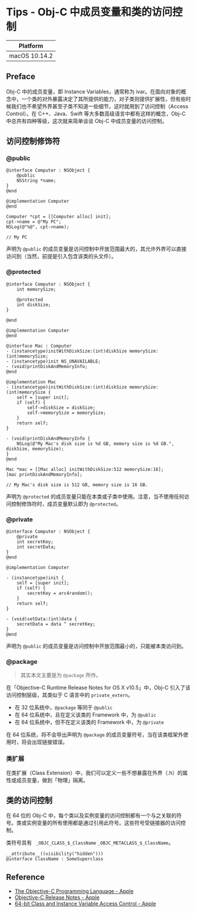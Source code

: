 # Tips - Obj-C 中成员变量和类的访问控制

| Platform |
|:-----:|
| macOS 10.14.2 |

## Preface

Obj-C 中的成员变量，即 Instance Variables，通常称为 ivar。在面向对象的概念中，一个类的对外暴露决定了其所提供的能力，对子类则提供扩展性，但有些时候我们也不希望外界甚至子类不知道一些细节，这时就用到了访问控制（Access Control）。在 C++、Java、Swift 等大多数高级语言中都有这样的概念，Obj-C 中总共有四种等级，这次就来简单谈谈 Obj-C 中成员变量的访问控制。

## 访问控制修饰符

### @public

```objc
@interface Computer : NSObject {
    @public
    NSString *name;
}
@end

@implementation Computer
@end

Computer *cpt = [[Computer alloc] init];
cpt->name = @"My PC";
NSLog(@"%@", cpt->name);

// My PC
```

声明为 `@public` 的成员变量是访问控制中开放范围最大的，其允许外界可以直接访问到（当然，前提是引入包含该类的头文件）。

### @protected

```objc
@interface Computer : NSObject {
    int memorySize;
    
    @protected
    int diskSize;
}

@end

@implementation Computer
@end

@interface Mac : Computer
- (instancetype)initWithDiskSize:(int)diskSize memorySize:(int)memorySize;
- (instancetype)init NS_UNAVAILABLE;
- (void)printDiskAndMemoryInfo;
@end

@implementation Mac
- (instancetype)initWithDiskSize:(int)diskSize memorySize:(int)memorySize {
    self = [super init];
    if (self) {
        self->diskSize = diskSize;
        self->memorySize = memorySize;
    }
    return self;
}

- (void)printDiskAndMemoryInfo {
    NSLog(@"My Mac's disk size is %d GB, memory size is %d GB.", diskSize, memorySize);
}
@end

Mac *mac = [[Mac alloc] initWithDiskSize:512 memorySize:16];
[mac printDiskAndMemoryInfo];

// My Mac's disk size is 512 GB, memory size is 16 GB.
```

声明为 `@protected` 的成员变量只能在本类或子类中使用。注意，当不使用任何访问控制修饰符时，成员变量默认即为 `@protected`。

### @private

```objc
@interface Computer : NSObject {
    @private
    int secretKey;
    int secretData;
}
@end

@implementation Computer

- (instancetype)init {
    self = [super init];
    if (self) {
        secretKey = arc4random();
    }
    return self;
}

- (void)setData:(int)data {
    secretData = data ^ secretKey;
}
@end
```

声明为 `@public` 的成员变量是访问控制中开放范围最小的，只能被本类访问到。

### @package

> 其实本文主要是为 `@package` 所作。

在「Objective-C Runtime Release Notes for OS X v10.5」中，Obj-C 引入了该访问控制层级，其类似于 C 语言中的 `private_extern`。

- 在 32 位系统中，`@package` 等同于 `@public`
- 在 64 位系统中，且在定义该类的 Framework 中，为 `@public`
- 在 64 位系统中，但不在定义该类的 Framework 中，为 `@private`

在 64 位系统，将不会导出声明为 `@package` 的成员变量符号，当在该类框架外使用时，将会出现链接错误。

### 类扩展

在类扩展（Class Extension）中，我们可以定义一些不想暴露在外界（.h）的属性或成员变量，做到「物理」隔离。

## 类的访问控制

在 64 位的 Obj-C 中，每个类以及实例变量的访问控制都有一个与之关联的符号。类或实例变量的所有使用都是通过引用此符号。这些符号受链接器的访问控制。

类符号具有 ` _OBJC_CLASS_$_ClassName` `_OBJC_METACLASS_$_ClassName`。

```objc
__attribute__((visibility("hidden")))
@interface ClassName : SomeSuperclass
```

## Reference

- [The Objective-C Programming Language - Apple](https://developer.apple.com/library/archive/documentation/Cocoa/Conceptual/ObjectiveC/Chapters/ocDefiningClasses.html#//apple_ref/doc/uid/TP30001163-CH12-SW1)
- [Objective-C Release Notes - Apple](https://developer.apple.com/library/archive/releasenotes/Cocoa/RN-ObjectiveC/index.html#//apple_ref/doc/uid/TP40004309-CH1-DontLinkElementID_7)
- [64-bit Class and Instance Variable Access Control - Apple](https://developer.apple.com/library/archive/releasenotes/Cocoa/RN-ObjectiveC/index.html#//apple_ref/doc/uid/TP40004309-CH1-SW1)